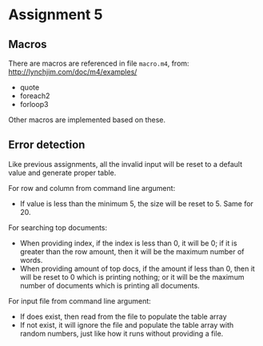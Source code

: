 # Assignment 5

## Macros

There are macros are referenced in file `macro.m4`, from: http://lynchjim.com/doc/m4/examples/
 - quote
 - foreach2
 - forloop3

Other macros are implemented based on these.

## Error detection
Like previous assignments, all the invalid input will be reset to a default value and generate proper table.

For row and column from command line argument:
- If value is less than the minimum 5, the size will be reset to 5. Same for 20.

For searching top documents:
- When providing index, if the index is less than 0, it will be 0; if it is greater than the row amount, then it will be the maximum number of words.
- When providing amount of top docs, if the amount if less than 0, then it will be reset to 0 which is printing nothing; or it will be the maximum number of documents which is printing all documents.

For input file from command line argument:
- If does exist, then read from the file to populate the table array
- If not exist, it will ignore the file and populate the table array with random numbers, just like how it runs without providing a file.